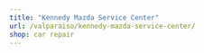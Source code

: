 ```yaml
---
title: "Kennedy Mazda Service Center"
url: /valparaiso/kennedy-mazda-service-center/
shop: car repair
---
```

